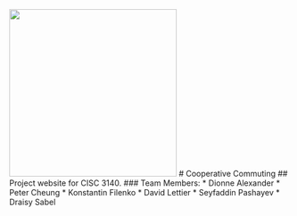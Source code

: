 <img src="https://raw.github.com/CISC3140TeamSquadron/cooperativecommuting/master/assets/images/car_logo.png" width="300px" height="300px">
# Cooperative Commuting
## Project website for CISC 3140.
### Team Members:
* Dionne Alexander
* Peter Cheung
* Konstantin Filenko
* David Lettier
* Seyfaddin Pashayev
* Draisy Sabel

